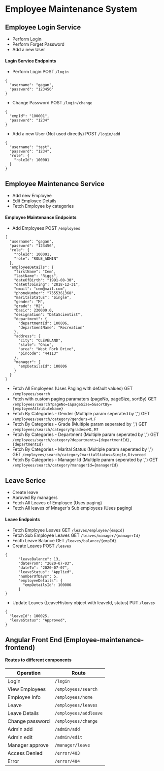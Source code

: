 # Employee Maintenance System

## Employee Login Service
- Perform Login
- Perform Forget Password
- Add a new User

#### Login Service Endpoints
- Perform Login
POST `/login`
```
{
  "username": "gagan",
  "password": "123456"
}
```
- Change Password
POST `/login/change`
```
{
  "empId": "100001",
  "password": "1234"
}
```
- Add a new User (Not used directly)
POST `/login/add`
```
{
  "username": "test",
  "password": "1234",
  "role": {
    "roleId": 100001
  }
}
```

## Employee Maintenance Service
- Add new Employee
- Edit Employee Details 
- Fetch Employee by categories

#### Employee Maintenance Endpoints

- Add Employees
POST `/employees`
```
{
  "username": "gagan",
  "password": "123456",
  "role": {
    "roleId": 100001,
    "role": "ROLE_ADMIN"
  },
  "employeeDetails": {
    "firstName": "Cem",
    "lastName": "Riggs",
    "dateOfBirth": "1991-08-30",
    "dateOfJoining": "2018-12-31",
    "email": "cem@mail.com",
    "phoneNumber": "7555361368",
    "maritalStatus": "Single",
    "gender": "M",
    "grade": "M2",
    "basic": 220000.0,
    "designation": "DataScientist",
    "department": {
      "departmentId": 100006,
      "departmentName": "Recreation"
    },
    "address": {
      "city": "CLEVELAND",
      "state": "Ohio",
      "area": "West Fork Drive",
      "pincode": "44113"
    },
    "manager": {
      "empDetailsId": 100006
    }
  }
}
```
- Fetch All Employees (Uses Paging with default values)
GET `/employees/search`
- Fetch with custom paging paramaters (pageNo, pageSize, sortBy)
GET `/employees/search?pageNo=1&pageSize=5&sortBy={employeeAttributeName}`
- Fetch By Categories - Gender (Multiple param seperated by ',')
GET `/employees/search/category?genders=M,F`
- Fetch By Categories - Grade (Multiple param seperated by ',')
GET `/employees/search/category?grades=M1,M7`
- Fetch By Categories - Department (Multiple param seperated by ',')
GET `/employees/search/category?departments={departmentId},{departmentId}`
- Fetch By Categories - Marital Status (Multiple param seperated by ',')
GET `/employees/search/category?maritalStatus=Single,Divorced`
- Fetch By Categories - Manager Id (Multiple param seperated by ',')
GET `/employees/search/category?managerId={managerId}`

## Leave Serice 
- Create leave
- Aproved By managers
- Fetch All Leaves of Employee (Uses paging)
- Fetch All leaves of Mnager's Sub employees (Uses paging)

#### Leave Endpoints 
- Fetch Employee Leaves
GET `/leaves/employee/{empId}`
- Fetch Sub Employee Leaves
GET `/leaves/manager/{managerId}`
- Fecth Leave Balance 
GET `/leaves/balance/{empId}`
- Create Leaves 
POST `/leaves`
```
{
      "leaveBalance": 13,
      "dateFrom": "2020-07-03",
      "dateTo": "2020-07-07",
      "leaveStatus": "Applied",
      "numberOfDays": 5,
      "employeeDetails": {
        "empDetailsId": 100006
      }
}
```
- Update Leaves (LeaveHistory object with leaveId, status)
PUT `/leaves`
```
{
  "leaveId": 100025,
  "leaveStatus": "Approved",
}
```

## Angular Front End (Employee-maintenance-frontend)

#### Routes to different components

Operation | Route
--------- | -----
Login          | `/login`
View Employees | `/employees/search`
Employee Info  | `/employees/home`
Leave          | `/employees/leaves`
Leave Details  | `/employees/addleave`
Change password| `/employees/change`
Admin add      | `/admin/add`
Admin edit     | `/admin/edit`
Manager approve| `/manager/leave`
Access Denied  | `/error/403`
Error          | `/error/404`
